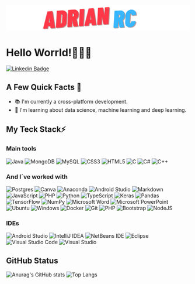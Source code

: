 <img alt ="Logo" src="https://github.com/RamosColonAdrian/RamosColonAdrian/blob/main/logo.png"></img>
# Hello Worrld!👋🏻‍💻

[![Linkedin Badge](https://img.shields.io/badge/-AdrianRamosColon-blue?style=flat-square&logo=Linkedin&logoColor=white&link=www.linkedin.com/in/adrián-ramos-colón-22587322b
)](https://www.linkedin.com/in/adrián-ramos-colón-22587322b)  

## A Few Quick Facts 👀
- 📚 I'm currently a cross-platform development.
- 🧪 I'm learning about data science, machine learning and deep learning.


## My Teck Stack⚡️
### Main tools
![Java](https://img.shields.io/badge/java-%23ED8B00.svg?style=for-the-badge&logo=java&logoColor=white)   ![MongoDB](https://img.shields.io/badge/MongoDB-%234ea94b.svg?style=for-the-badge&logo=mongodb&logoColor=white)   ![MySQL](https://img.shields.io/badge/mysql-%8181ff.svg?style=for-the-badge&logo=mysql&logoColor=white)   ![CSS3](https://img.shields.io/badge/css3-%231572B6.svg?style=for-the-badge&logo=css3&logoColor=white)   ![HTML5](https://img.shields.io/badge/html5-%23E34F26.svg?style=for-the-badge&logo=html5&logoColor=white)   ![C](https://img.shields.io/badge/c-%2300599C.svg?style=for-the-badge&logo=c&logoColor=white)   ![C#](https://img.shields.io/badge/c%23-%23239120.svg?style=for-the-badge&logo=c-sharp&logoColor=white)   ![C++](https://img.shields.io/badge/c++-%2300599C.svg?style=for-the-badge&logo=c%2B%2B&logoColor=white)
   
### And I´ve worked with
       
![Postgres](https://img.shields.io/badge/postgres-%23316192.svg?style=for-the-badge&logo=postgresql&logoColor=white)   ![Canva](https://img.shields.io/badge/Canva-%2300C4CC.svg?style=for-the-badge&logo=Canva&logoColor=white)   ![Anaconda](https://img.shields.io/badge/Anaconda-%2344A833.svg?style=for-the-badge&logo=anaconda&logoColor=white)   ![Android Studio](https://img.shields.io/badge/Android%20Studio-3DDC84.svg?style=for-the-badge&logo=android-studio&logoColor=white)   ![Markdown](https://img.shields.io/badge/markdown-%23323330.svg?style=for-the-badge&logo=markdown&logoColor=white)   ![JavaScript](https://img.shields.io/badge/javascript-%23323330.svg?style=for-the-badge&logo=javascript&logoColor=%23F7DF1E)   ![PHP](https://img.shields.io/badge/php-%23777BB4.svg?style=for-the-badge&logo=php&logoColor=white)   ![Python](https://img.shields.io/badge/python-3670A0?style=for-the-badge&logo=python&logoColor=ffdd54)   ![TypeScript](https://img.shields.io/badge/typescript-%23007ACC.svg?style=for-the-badge&logo=typescript&logoColor=white)   ![Keras](https://img.shields.io/badge/Keras-%23D00000.svg?style=for-the-badge&logo=Keras&logoColor=white)   ![Pandas](https://img.shields.io/badge/pandas-%23150458.svg?style=for-the-badge&logo=pandas&logoColor=white)   ![TensorFlow](https://img.shields.io/badge/TensorFlow-%23FF6F00.svg?style=for-the-badge&logo=TensorFlow&logoColor=white)   ![NumPy](https://img.shields.io/badge/numpy-%23013243.svg?style=for-the-badge&logo=numpy&logoColor=white)   ![Microsoft Word](https://img.shields.io/badge/Microsoft_Word-2B579A?style=for-the-badge&logo=microsoft-word&logoColor=white)   ![Microsoft PowerPoint](https://img.shields.io/badge/Microsoft_PowerPoint-B7472A?style=for-the-badge&logo=microsoft-powerpoint&logoColor=white)   ![Ubuntu](https://img.shields.io/badge/Ubuntu-E95420?style=for-the-badge&logo=ubuntu&logoColor=white)   ![Windows](https://img.shields.io/badge/Windows-0078D6?style=for-the-badge&logo=windows&logoColor=white)   ![Docker](https://img.shields.io/badge/docker-%230db7ed.svg?style=for-the-badge&logo=docker&logoColor=white)   ![Git](https://img.shields.io/badge/git-%23F05033.svg?style=for-the-badge&logo=git&logoColor=white)   ![PHP](https://img.shields.io/badge/php-%23777BB4.svg?style=for-the-badge&logo=php&logoColor=white)   ![Bootstrap](https://img.shields.io/badge/bootstrap-%23563D7C.svg?style=for-the-badge&logo=bootstrap&logoColor=white)   ![NodeJS](https://img.shields.io/badge/node.js-6DA55F?style=for-the-badge&logo=node.js&logoColor=white)
   
 ### IDEs
![Android Studio](https://img.shields.io/badge/Android%20Studio-3DDC84.svg?style=for-the-badge&logo=android-studio&logoColor=white)   ![IntelliJ IDEA](https://img.shields.io/badge/IntelliJIDEA-000000.svg?style=for-the-badge&logo=intellij-idea&logoColor=white)   ![NetBeans IDE](https://img.shields.io/badge/NetBeansIDE-1B6AC6.svg?style=for-the-badge&logo=apache-netbeans-ide&logoColor=white)   ![Eclipse](https://img.shields.io/badge/Eclipse-FE7A16.svg?style=for-the-badge&logo=Eclipse&logoColor=white)   ![Visual Studio Code](https://img.shields.io/badge/Visual%20Studio%20Code-0078d7.svg?style=for-the-badge&logo=visual-studio-code&logoColor=white)   ![Visual Studio](https://img.shields.io/badge/Visual%20Studio-5C2D91.svg?style=for-the-badge&logo=visual-studio&logoColor=white)
   
## GitHub Status

![Anurag's GitHub stats](https://github-readme-stats.vercel.app/api?username=RamosColonAdrian&show_icons=true)
![Top Langs](https://github-readme-stats.vercel.app/api/top-langs/?username=RamosColonAdrian&layout=compact)






